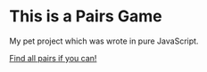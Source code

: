 # This is a Pairs Game

My pet project which was wrote in pure JavaScript.

<a href="https://tertiomodo.github.io/pairs-game" target="_blank">Find all pairs if you can!</a>
